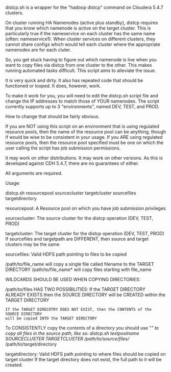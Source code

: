 distcp.sh is a wrapper for the "hadoop distcp" command on Cloudera 5.4.7 clusters.

On cluster running HA Namenodes (active plus standby), distcp requires that you 
know which namenode is active on the target cluster. This is particularly true
if the nameservice on each cluster has the same name (often: nameservice1). 
When cluster services on different clusters, they cannot share configs which
would tell each cluster where the appropriate namenodes are for each cluter.

So, you get stuck having to figure out which namenode is live when you want
to copy files via distcp from one cluster to the other. This makes running
automated tasks difficult. This script aims to alleviate the issue.

It is very quick and dirty. It also has repeated code that should be functioned
or looped. It does, however, work.

To make it work for you, you will need to edit the distcp.sh script file
and change the IP addresses to match those of YOUR namenodes. The script
currently supports up to 3 "environments", named DEV, TEST, and PROD.

How to change that should be fairly obvious.

If you are NOT using this script on an environment that is using regulated
resource pools, then the name of the resource pool can be anything, though
if would be wise to be consistent in your usage. If you ARE using regulated resource
pools, then the resource pool specified must be one on which the user calling the
script has job submission permissions.

It may work on other distributions. 
It may work on other versions.
As this is developed against CDH 5.4.7, there are no guarantees of either.

All arguments are required.

Usage:

distcp.sh resourcepool sourcecluster targetcluster sourcefiles targetdirectory

resourcepool: A Resource pool on which you have job submission privileges

sourcecluster: The source cluster for the distcp operation (DEV, TEST, PROD)

targetcluster: The target cluster for the distcp operation (DEV, TEST, PROD)
If sourcefiles and targetpath are DIFFERENT, then source and target clusters may be the same

sourcefiles: Valid HDFS path pointing to files to be copied

/path/to/file_name  will copy a single file called filename to the TARGET DIRECTORY
/path/to/file_name* will copy files starting with file_name

WILDCARDS SHOULD BE USED WHEN COPYING DIRECTORIES:

/path/to/files HAS TWO POSSIBILITIES:
	If the TARGET DIRECTORY ALREADY EXISTS then the SOURCE DIRECTORY will be CREATED
	within the TARGET DIRECTORY

	If the TARGET DIRECOTRY DOES NOT EXIST, then the CONTENTS of the SOURCE DIRECTORY
	will be copied INTO the TARGET DIRECTORY

To CONSISTENTLY copy the contents of a directory you should use "*" to copy all files 
in the source path, like so:
distcp.sh testpoolname SOURCECLUSTER TARGETCLUSTER /path/to/source/files/* /path/to/target/directory

targetdirectory: Valid HDFS path pointing to where files should be copied on target cluster
If the target directory does not exist, the full path to it will be created.
